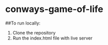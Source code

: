 # conways-game-of-life

##To run locally:
1) Clone the repository
2) Run the index.html file with live server
